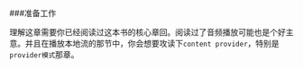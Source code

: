 ###准备工作

理解这章需要你已经阅读过这本书的核心章回。阅读过了音频播放可能也是个好主意。并且在播放本地流的那节中，你会想要攻读下`content provider`，特别是`provider模式`那章。

